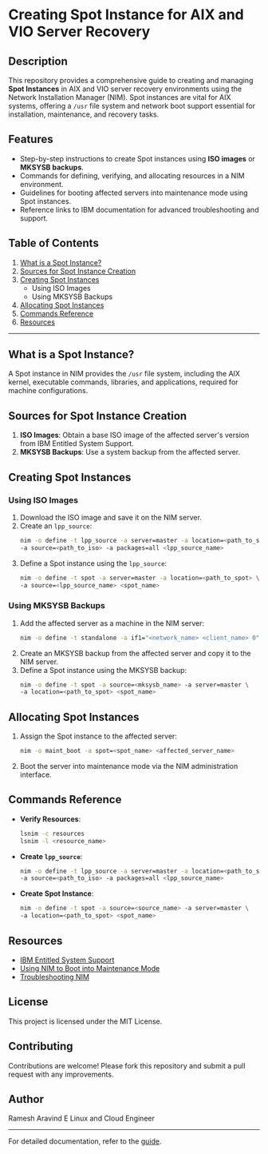 
# Creating Spot Instance for AIX and VIO Server Recovery  

## Description  
This repository provides a comprehensive guide to creating and managing **Spot Instances** in AIX and VIO server recovery environments using the Network Installation Manager (NIM). Spot instances are vital for AIX systems, offering a `/usr` file system and network boot support essential for installation, maintenance, and recovery tasks.  

## Features  
- Step-by-step instructions to create Spot instances using **ISO images** or **MKSYSB backups**.  
- Commands for defining, verifying, and allocating resources in a NIM environment.  
- Guidelines for booting affected servers into maintenance mode using Spot instances.  
- Reference links to IBM documentation for advanced troubleshooting and support.  

## Table of Contents  
1. [What is a Spot Instance?](#what-is-a-spot-instance)  
2. [Sources for Spot Instance Creation](#sources-for-spot-instance-creation)  
3. [Creating Spot Instances](#creating-spot-instances)  
   - Using ISO Images  
   - Using MKSYSB Backups  
4. [Allocating Spot Instances](#allocating-spot-instances)  
5. [Commands Reference](#commands-reference)  
6. [Resources](#resources)  

---

## What is a Spot Instance?  
A Spot instance in NIM provides the `/usr` file system, including the AIX kernel, executable commands, libraries, and applications, required for machine configurations.  

## Sources for Spot Instance Creation  
1. **ISO Images**: Obtain a base ISO image of the affected server's version from IBM Entitled System Support.  
2. **MKSYSB Backups**: Use a system backup from the affected server.  

## Creating Spot Instances  

### Using ISO Images  
1. Download the ISO image and save it on the NIM server.  
2. Create an `lpp_source`:  
   ```bash  
   nim -o define -t lpp_source -a server=master -a location=<path_to_store> \  
   -a source=<path_to_iso> -a packages=all <lpp_source_name>  
   ```  
3. Define a Spot instance using the `lpp_source`:  
   ```bash  
   nim -o define -t spot -a server=master -a location=<path_to_spot> \  
   -a source=<lpp_source_name> <spot_name>  
   ```  

### Using MKSYSB Backups  
1. Add the affected server as a machine in the NIM server:  
   ```bash  
   nim -o define -t standalone -a if1="<network_name> <client_name> 0" <client_name>  
   ```  
2. Create an MKSYSB backup from the affected server and copy it to the NIM server.  
3. Define a Spot instance using the MKSYSB backup:  
   ```bash  
   nim -o define -t spot -a source=<mksysb_name> -a server=master \  
   -a location=<path_to_spot> <spot_name>  
   ```  

## Allocating Spot Instances  
1. Assign the Spot instance to the affected server:  
   ```bash  
   nim -o maint_boot -a spot=<spot_name> <affected_server_name>  
   ```  
2. Boot the server into maintenance mode via the NIM administration interface.  

## Commands Reference  
- **Verify Resources**:  
  ```bash  
  lsnim -c resources  
  lsnim -l <resource_name>  
  ```  
- **Create `lpp_source`**:  
  ```bash  
  nim -o define -t lpp_source -a server=master -a location=<path_to_store> \  
  -a source=<path_to_iso> -a packages=all <lpp_source_name>  
  ```  
- **Create Spot Instance**:  
  ```bash  
  nim -o define -t spot -a source=<source_name> -a server=master \  
  -a location=<path_to_spot> <spot_name>  
  ```  

## Resources  
- [IBM Entitled System Support](https://www.ibm.com/servers/eserver/ess/landing/landing-page)  
- [Using NIM to Boot into Maintenance Mode](https://www.ibm.com/support/pages/using-nim-boot-maintenance-mode)  
- [Troubleshooting NIM](https://www.ibm.com/docs/en/aix/7.1?topic=nim-error-warning-messages)  

## License  
This project is licensed under the MIT License.  

## Contributing  
Contributions are welcome! Please fork this repository and submit a pull request with any improvements.  

## Author  
Ramesh Aravind E
Linux and Cloud Engineer

---  
For detailed documentation, refer to the [guide](./Creating%20spot%20instance%20for%20AIX%20and%20VIO%20server%20recovery.pdf).  

